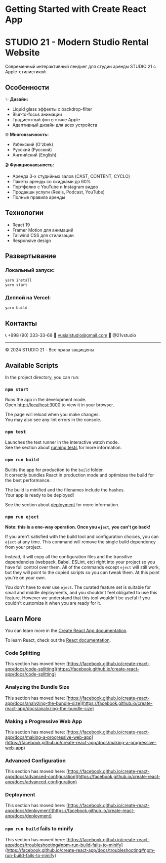 # Getting Started with Create React App

# STUDIO 21 - Modern Studio Rental Website

Современный интерактивный лендинг для студии аренды STUDIO 21 с Apple-стилистикой.

## Особенности

✨ **Дизайн:**
- Liquid glass эффекты с backdrop-filter
- Blur-to-focus анимации
- Градиентный фон в стиле Apple
- Адаптивный дизайн для всех устройств

🌐 **Многоязычность:**
- Узбекский (O'zbek)
- Русский (Русский)
- Английский (English)

🎬 **Функциональность:**
- Аренда 3-х студийных залов (CAST, CONTENT, CYCLO)
- Пакеты аренды со скидками до 60%
- Портфолио с YouTube и Instagram видео
- Продакшн услуги (Reels, Podcast, YouTube)
- Полные правила аренды

## Технологии

- React 19
- Framer Motion для анимаций
- Tailwind CSS для стилизации
- Responsive design

## Развертывание

### Локальный запуск:
```bash
yarn install
yarn start
```

### Деплой на Vercel:
```bash
yarn build
```

## Контакты

📞 +998 (90) 333-33-66
📧 vusialstudio@gmail.com
📱 @21vstudio

---
© 2024 STUDIO 21 - Все права защищены

## Available Scripts

In the project directory, you can run:

### `npm start`

Runs the app in the development mode.\
Open [http://localhost:3000](http://localhost:3000) to view it in your browser.

The page will reload when you make changes.\
You may also see any lint errors in the console.

### `npm test`

Launches the test runner in the interactive watch mode.\
See the section about [running tests](https://facebook.github.io/create-react-app/docs/running-tests) for more information.

### `npm run build`

Builds the app for production to the `build` folder.\
It correctly bundles React in production mode and optimizes the build for the best performance.

The build is minified and the filenames include the hashes.\
Your app is ready to be deployed!

See the section about [deployment](https://facebook.github.io/create-react-app/docs/deployment) for more information.

### `npm run eject`

**Note: this is a one-way operation. Once you `eject`, you can't go back!**

If you aren't satisfied with the build tool and configuration choices, you can `eject` at any time. This command will remove the single build dependency from your project.

Instead, it will copy all the configuration files and the transitive dependencies (webpack, Babel, ESLint, etc) right into your project so you have full control over them. All of the commands except `eject` will still work, but they will point to the copied scripts so you can tweak them. At this point you're on your own.

You don't have to ever use `eject`. The curated feature set is suitable for small and middle deployments, and you shouldn't feel obligated to use this feature. However we understand that this tool wouldn't be useful if you couldn't customize it when you are ready for it.

## Learn More

You can learn more in the [Create React App documentation](https://facebook.github.io/create-react-app/docs/getting-started).

To learn React, check out the [React documentation](https://reactjs.org/).

### Code Splitting

This section has moved here: [https://facebook.github.io/create-react-app/docs/code-splitting](https://facebook.github.io/create-react-app/docs/code-splitting)

### Analyzing the Bundle Size

This section has moved here: [https://facebook.github.io/create-react-app/docs/analyzing-the-bundle-size](https://facebook.github.io/create-react-app/docs/analyzing-the-bundle-size)

### Making a Progressive Web App

This section has moved here: [https://facebook.github.io/create-react-app/docs/making-a-progressive-web-app](https://facebook.github.io/create-react-app/docs/making-a-progressive-web-app)

### Advanced Configuration

This section has moved here: [https://facebook.github.io/create-react-app/docs/advanced-configuration](https://facebook.github.io/create-react-app/docs/advanced-configuration)

### Deployment

This section has moved here: [https://facebook.github.io/create-react-app/docs/deployment](https://facebook.github.io/create-react-app/docs/deployment)

### `npm run build` fails to minify

This section has moved here: [https://facebook.github.io/create-react-app/docs/troubleshooting#npm-run-build-fails-to-minify](https://facebook.github.io/create-react-app/docs/troubleshooting#npm-run-build-fails-to-minify)
